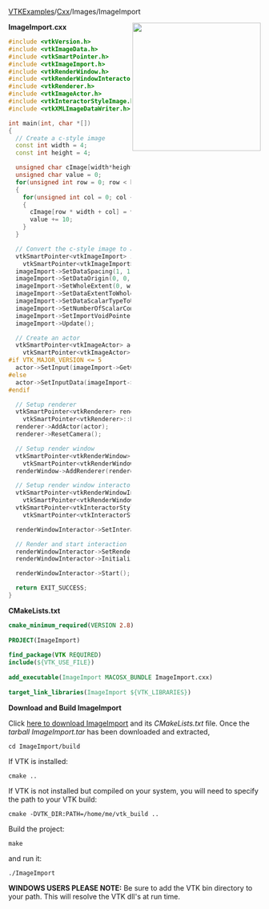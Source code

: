[VTKExamples](/home/)/[Cxx](/Cxx)/Images/ImageImport

<img align="right" src="https://github.com/lorensen/VTKExamples/blob/gh-pages/Testing/Baseline/Images/TestImageImport.png?raw=true" width="256" />

**ImageImport.cxx**
```c++
#include <vtkVersion.h>
#include <vtkImageData.h>
#include <vtkSmartPointer.h>
#include <vtkImageImport.h>
#include <vtkRenderWindow.h>
#include <vtkRenderWindowInteractor.h>
#include <vtkRenderer.h>
#include <vtkImageActor.h>
#include <vtkInteractorStyleImage.h>
#include <vtkXMLImageDataWriter.h>

int main(int, char *[])
{
  // Create a c-style image
  const int width = 4;
  const int height = 4;

  unsigned char cImage[width*height];
  unsigned char value = 0;
  for(unsigned int row = 0; row < height; ++row)
  {
    for(unsigned int col = 0; col < width; ++col)
    {
      cImage[row * width + col] = value;
      value += 10;
    }
  }

  // Convert the c-style image to a vtkImageData
  vtkSmartPointer<vtkImageImport> imageImport =
    vtkSmartPointer<vtkImageImport>::New();
  imageImport->SetDataSpacing(1, 1, 1);
  imageImport->SetDataOrigin(0, 0, 0);
  imageImport->SetWholeExtent(0, width-1, 0, height-1, 0, 0);
  imageImport->SetDataExtentToWholeExtent();
  imageImport->SetDataScalarTypeToUnsignedChar();
  imageImport->SetNumberOfScalarComponents(1);
  imageImport->SetImportVoidPointer(cImage);
  imageImport->Update();

  // Create an actor
  vtkSmartPointer<vtkImageActor> actor =
    vtkSmartPointer<vtkImageActor>::New();
#if VTK_MAJOR_VERSION <= 5
  actor->SetInput(imageImport->GetOutput());
#else
  actor->SetInputData(imageImport->GetOutput());
#endif

  // Setup renderer
  vtkSmartPointer<vtkRenderer> renderer =
    vtkSmartPointer<vtkRenderer>::New();
  renderer->AddActor(actor);
  renderer->ResetCamera();

  // Setup render window
  vtkSmartPointer<vtkRenderWindow> renderWindow =
    vtkSmartPointer<vtkRenderWindow>::New();
  renderWindow->AddRenderer(renderer);

  // Setup render window interactor
  vtkSmartPointer<vtkRenderWindowInteractor> renderWindowInteractor =
    vtkSmartPointer<vtkRenderWindowInteractor>::New();
  vtkSmartPointer<vtkInteractorStyleImage> style =
    vtkSmartPointer<vtkInteractorStyleImage>::New();

  renderWindowInteractor->SetInteractorStyle(style);

  // Render and start interaction
  renderWindowInteractor->SetRenderWindow(renderWindow);
  renderWindowInteractor->Initialize();

  renderWindowInteractor->Start();

  return EXIT_SUCCESS;
}
```
**CMakeLists.txt**
```cmake
cmake_minimum_required(VERSION 2.8)
 
PROJECT(ImageImport)
 
find_package(VTK REQUIRED)
include(${VTK_USE_FILE})
 
add_executable(ImageImport MACOSX_BUNDLE ImageImport.cxx)
 
target_link_libraries(ImageImport ${VTK_LIBRARIES})
```

**Download and Build ImageImport**

Click [here to download ImageImport](https://github.com/lorensen/VTKWikiExamplesTarballs/raw/master/ImageImport.tar) and its *CMakeLists.txt* file.
Once the *tarball ImageImport.tar* has been downloaded and extracted,
```
cd ImageImport/build 
```
If VTK is installed:
```
cmake ..
```
If VTK is not installed but compiled on your system, you will need to specify the path to your VTK build:
```
cmake -DVTK_DIR:PATH=/home/me/vtk_build ..
```
Build the project:
```
make
```
and run it:
```
./ImageImport
```
**WINDOWS USERS PLEASE NOTE:** Be sure to add the VTK bin directory to your path. This will resolve the VTK dll's at run time.

